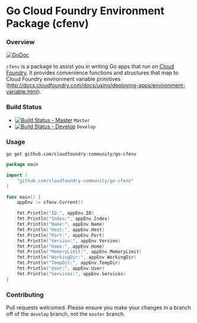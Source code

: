 # Go Cloud Foundry Environment Package (cfenv)

### Overview

[![GoDoc](https://godoc.org/github.com/cloudfoundry-community/go-cfenv?status.png)](https://godoc.org/github.com/cloudfoundry-community/go-cfenv)

`cfenv` is a package to assist you in writing Go apps that run on [Cloud Foundry](http://cloudfoundry.org). It provides convenience functions and structures that map to Cloud Foundry environment variable primitives (http://docs.cloudfoundry.com/docs/using/deploying-apps/environment-variable.html).

### Build Status

* [![Build Status - Master](https://travis-ci.org/cloudfoundry-community/go-cfenv.svg?branch=master)](https://travis-ci.org/cloudfoundry-community/go-cfenv) `Master`
* [![Build Status - Develop](https://travis-ci.org/cloudfoundry-community/go-cfenv.svg?branch=develop)](https://travis-ci.org/cloudfoundry-community/go-cfenv) `Develop`

### Usage

`go get github.com/cloudfoundry-community/go-cfenv`

```go
package main

import (
	"github.com/cloudfoundry-community/go-cfenv"
)

func main() {
	appEnv := cfenv.Current()

	fmt.Println("ID:", appEnv.ID)
	fmt.Println("Index:", appEnv.Index)
	fmt.Println("Name:", appEnv.Name)
	fmt.Println("Host:", appEnv.Host)
	fmt.Println("Port:", appEnv.Port)
	fmt.Println("Version:", appEnv.Version)
	fmt.Println("Home:", appEnv.Home)
	fmt.Println("MemoryLimit:", appEnv.MemoryLimit)
	fmt.Println("WorkingDir:", appEnv.WorkingDir)
	fmt.Println("TempDir:", appEnv.TempDir)
	fmt.Println("User:", appEnv.User)
	fmt.Println("Services:", appEnv.Services)
}
```

### Contributing

Pull requests welcomed. Please ensure you make your changes in a branch off of the `develop` branch, not the `master` branch.

